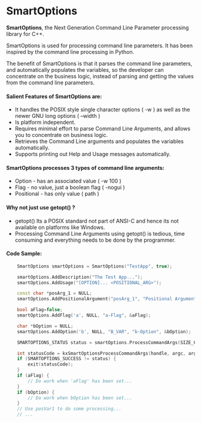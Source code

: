 # SmartOptions
**SmartOptions**, the Next Generation Command Line Parameter processing library for C++.

SmartOptions is used for processing command line parameters. It has been inspired by the command line processing in Python.

The benefit of SmartOptions is that it parses the command line parameters, and automatically populates the variables, so the developer can concentrate on the business logic, instead of parsing and getting the values from the command line parameters.

#### Salient Features of SmartOptions are:
* It handles the POSIX style single character options ( -w ) as well as the newer GNU long options ( –width )
* Is platform independent.
* Requires minimal effort to parse Command Line Arguments, and allows you to concentrate on business logic.
* Retrieves the Command Line arguments and populates the variables automatically.
* Supports printing out Help and Usage messages automatically.


#### SmartOptions processes 3 types of command line arguments:
* Option - has an associated value ( -w 100 )
* Flag - no value, just a boolean flag ( -nogui )
* Positional - has only value ( path )

#### Why not just use getopt() ?

* getopt() Its a POSIX standard not part of ANSI-C and hence its not available on platforms like Windows.
* Processing Command Line Arguments using getopt() is tedious, time consuming and everything needs to be done by the programmer.

#### Code Sample:

```cpp
    SmartOptions smartOptions = SmartOptions("TestApp", true);

    smartOptions.AddDescription("The Test App...");
    smartOptions.AddUsage("[OPTION]... <POSITIONAL_ARG>");

    const char *posArg_1 = NULL;
    smartOptions.AddPositionalArgument("posArg_1", "Positional Argument 1", &posArg_1);

    bool aFlag=false;
    smartOptions.AddFlag('a', NULL, "a-Flag", &aFlag);

    char *bOption = NULL;
    smartOptions.AddOption('b', NULL, "B_VAR", "b-Option", &bOption);

    SMARTOPTIONS_STATUS status = smartOptions.ProcessCommandArgs(SIZE_OF_ARRAY(argV), argV);

    int statusCode = kxSmartOptionsProcessCommandArgs(handle, argc, argv);
    if (SMARTOPTIONS_SUCCESS != status) {
        exit(statusCode);
    }
    if (aFlag) {
        // Do work when 'aFlag' has been set...
    }
    if (bOption) {
        // Do work when bOption has been set...
    }
    // Use posVar1 to do some processing...
    // ...
```
